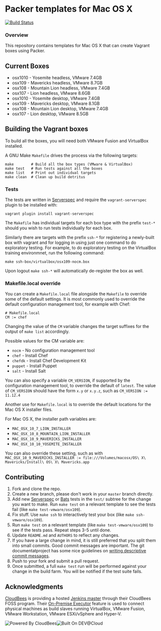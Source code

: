 # Packer templates for Mac OS X
[![Build Status](https://box-cutter.ci.cloudbees.com/buildStatus/icon?job=osx-vm)](https://box-cutter.ci.cloudbees.com/job/osx-vm/)

### Overview

This repository contains templates for Mac OS X that can create
Vagrant boxes using Packer.

## Current Boxes

* osx1010 - Yosemite headless, VMware 7.4GB
* osx109 - Mavericks headless, VMware 8.7GB
* osx108 - Mountain Lion headless, VMware 7.4GB
* osx107 - Lion headless, VMware 8.6GB
* osx1010 - Yosemite desktop, VMware 7.4GB
* osx109 - Mavericks desktop, VMware 8.1GB
* osx108 - Mountain Lion desktop, VMware 7.4GB
* osx107 - Lion desktop, VMware 8.5GB

## Building the Vagrant boxes

To build all the boxes, you will need both VMware Fusion and VirtualBox  installed.

A GNU Make `Makefile` drives the process via the following targets:

    make        # Build all the box types (VMware & VirtualBox)
    make test   # Run tests against all the boxes
    make list   # Print out individual targets
    make clean  # Clean up build detritus
    
### Tests

The tests are written in [Serverspec](http://serverspec.org) and require the
`vagrant-serverspec` plugin to be installed with:

    vagrant plugin install vagrant-serverspec
    
The `Makefile` has individual targets for each box type with the prefix
`test-*` should you wish to run tests individually for each box.

Similarly there are targets with the prefix `ssh-*` for registering a
newly-built box with vagrant and for logging in using just one command to
do exploratory testing.  For example, to do exploratory testing
on the VirtualBox training environmnet, run the following command:

    make ssh-box/virtualbox/osx109-nocm.box
    
Upon logout `make ssh-*` will automatically de-register the box as well.

### Makefile.local override

You can create a `Makefile.local` file alongside the `Makefile` to override
some of the default settings.  It is most commonly used to override the
default configuration management tool, for example with Chef:

    # Makefile.local
    CM := chef

Changing the value of the `CM` variable changes the target suffixes for
the output of `make list` accordingly.

Possible values for the CM variable are:

* `nocm` - No configuration management tool
* `chef` - Install Chef
* `chefdk` - Install Chef Development Kit
* `puppet` - Install Puppet
* `salt`  - Install Salt

You can also specify a variable `CM_VERSION`, if supported by the
configuration management tool, to override the default of `latest`.
The value of `CM_VERSION` should have the form `x.y` or `x.y.z`,
such as `CM_VERSION := 11.12.4`

Another use for `Makefile.local` is to override the default locations
for the Mac OS X installer files.

For Mac OS X, the installer path variables are:

* `MAC_OSX_10_7_LION_INSTALLER`
* `MAC_OSX_10_8_MOUNTAIN_LION_INSTALLER`
* `MAC_OSX_10_9_MAVERICKS_INSTALLER`
* `MAC_OSX_10_10_YOSEMITE_INSTALLER`

You can also override these setting, such as with
`MAC_OSX_10_9_MAVERICKS_INSTALLER := file:///Volumes/macosx/OS\ X\ Mavericks/Install\ OS\ X\ Mavericks.app`

## Contributing

1. Fork and clone the repo.
2. Create a new branch, please don't work in your `master` branch directly.
3. Add new [Serverspec](http://serverspec.org/) or [Bats](https://blog.engineyard.com/2014/bats-test-command-line-tools) tests in the `test/` subtree for the change you want to make.  Run `make test` on a relevant template to see the tests fail (like `make test-vmware/osx109`).
4. Fix stuff.  Use `make ssh` to interactively test your box (like `make ssh-vmware/osx109`).
5. Run `make test` on a relevant template (like `make test-vmware/osx109`) to see if the tests pass.  Repeat steps 3-5 until done.
6. Update `README.md` and `AUTHORS` to reflect any changes.
7. If you have a large change in mind, it is still preferred that you split them into small commits.  Good commit messages are important.  The git documentatproject has some nice guidelines on [writing descriptive commit messages](http://git-scm.com/book/ch5-2.html#Commit-Guidelines).
8. Push to your fork and submit a pull request.
9. Once submitted, a full `make test` run will be performed against your change in the build farm.  You will be notified if the test suite fails.

## Acknowledgments

[CloudBees](http://www.cloudbees.com) is providing a hosted [Jenkins master](http://box-cutter.ci.cloudbees.com/) through their CloudBees FOSS program. Their [On-Premise Executor](https://developer.cloudbees.com/bin/view/DEV/On-Premise+Executors) feature is used to connect physical machines as build slaves running VirtualBox, VMware Fusion, VMware Workstation, VMware ESXi/vSphere and Hyper-V.

![Powered By CloudBees](http://www.cloudbees.com/sites/default/files/Button-Powered-by-CB.png "Powered By CloudBees")![Built On DEV@Cloud](http://www.cloudbees.com/sites/default/files/Button-Built-on-CB-1.png "Built On DEV@Cloud")
